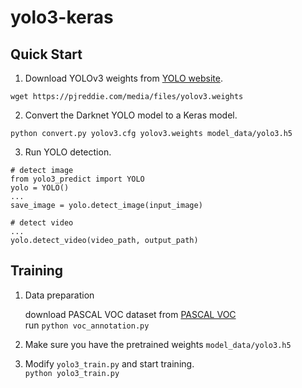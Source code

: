 # yolo3-keras



## Quick Start

1. Download YOLOv3 weights from [YOLO website](http://pjreddie.com/darknet/yolo/).
```
wget https://pjreddie.com/media/files/yolov3.weights
```
2. Convert the Darknet YOLO model to a Keras model.
```
python convert.py yolov3.cfg yolov3.weights model_data/yolo3.h5
```
3. Run YOLO detection.

```
# detect image
from yolo3_predict import YOLO
yolo = YOLO()
...
save_image = yolo.detect_image(input_image)

# detect video
...
yolo.detect_video(video_path, output_path)
```

## Training

1. Data preparation

    download  PASCAL VOC dataset from [PASCAL VOC](http://host.robots.ox.ac.uk/pascal/VOC/)  
    run `python voc_annotation.py`  


2. Make sure you have the pretrained weights `model_data/yolo3.h5`  


3. Modify `yolo3_train.py` and start training.  
    `python yolo3_train.py`  



